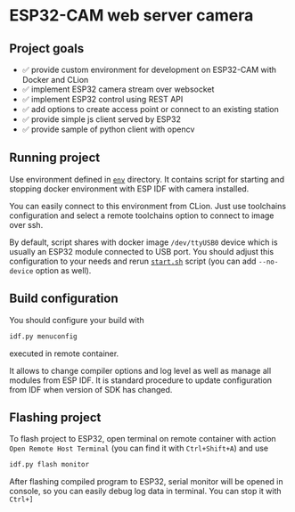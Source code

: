# ESP32-CAM web server camera

## Project goals

- ✅ provide custom environment for development on ESP32-CAM with Docker and CLion
- ✅ implement ESP32 camera stream over websocket
- ✅ implement ESP32 control using REST API
- ✅ add options to create access point or connect to an existing station
- ✅ provide simple js client served by ESP32
- ✅ provide sample of python client with opencv

## Running project

Use environment defined in [`env`](./env) directory. It contains script for starting and stopping
docker environment with ESP IDF with camera installed.

You can easily connect to this environment from CLion. Just use toolchains configuration
and select a remote toolchains option to connect to image over ssh.

By default, script shares with docker image `/dev/ttyUSB0` device which is usually an ESP32
module connected to USB port. You should adjust this configuration to your needs and rerun
[`start.sh`](./env/start.sh) script (you can add `--no-device` option as well).

## Build configuration

You should configure your build with

```bash
idf.py menuconfig
```

executed in remote container.

It allows to change compiler options and log level as well as manage all modules from ESP IDF.
It is standard procedure to update configuration from IDF when version of SDK has changed.


## Flashing project

To flash project to ESP32, open terminal on remote container with action
`Open Remote Host Terminal` (you can find it with `Ctrl+Shift+A`) and use

```bash
idf.py flash monitor
```

After flashing compiled program to ESP32, serial monitor will be opened in console,
so you can easily debug log data in terminal. You can stop it with `Ctrl+]`
